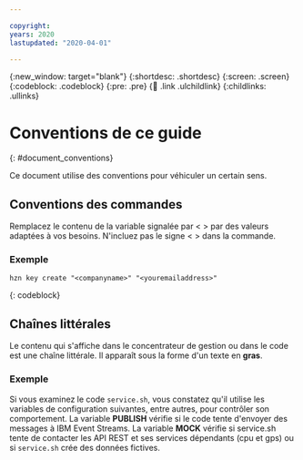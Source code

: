 ```yaml
---

copyright:
years: 2020
lastupdated: "2020-04-01"

---
```


{:new_window: target="blank"}
{:shortdesc: .shortdesc}
{:screen: .screen}
{:codeblock: .codeblock}
{:pre: .pre}
{:child: .link .ulchildlink}
{:childlinks: .ullinks}

# Conventions de ce guide
{: #document_conventions}

Ce document utilise des conventions pour véhiculer un certain sens.  

## Conventions des commandes

Remplacez le contenu de la variable signalée par < > par des valeurs adaptées à vos besoins. N'incluez pas le signe < > dans la commande.

### Exemple

  ```
  hzn key create "<companyname>" "<youremailaddress>"
  ```
  {: codeblock}
   
## Chaînes littérales

Le contenu qui s'affiche dans le concentrateur de gestion ou dans le code est une chaîne littérale. Il apparaît sous la forme d'un texte en **gras**.
   
 ### Exemple
   
 Si vous examinez le code `service.sh`, vous constatez qu'il utilise les variables de configuration suivantes, entre autres, pour contrôler son comportement. La variable **PUBLISH** vérifie si le code tente d'envoyer des messages à IBM Event Streams. La variable **MOCK** vérifie si service.sh tente de contacter les API REST et ses services dépendants (cpu et gps) ou si `service.sh` crée des données fictives.
  
